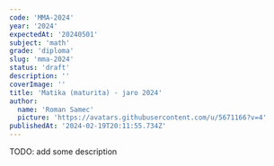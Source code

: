 ```yaml
---
code: 'MMA-2024'
year: '2024'
expectedAt: '20240501'
subject: 'math'
grade: 'diploma'
slug: 'mma-2024'
status: 'draft'
description: ''
coverImage: ''
title: 'Matika (maturita) - jaro 2024'
author:
  name: 'Roman Samec'
  picture: 'https://avatars.githubusercontent.com/u/5671166?v=4'
publishedAt: '2024-02-19T20:11:55.734Z'
---
```


TODO: add some description